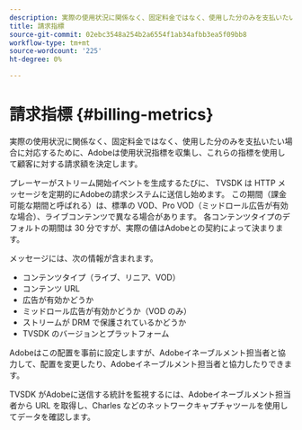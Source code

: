 ```yaml
---
description: 実際の使用状況に関係なく、固定料金ではなく、使用した分のみを支払いたい場合に対応するために、Adobeは使用状況指標を収集し、これらの指標を使用して顧客に対する請求額を決定します。
title: 請求指標
source-git-commit: 02ebc3548a254b2a6554f1ab34afbb3ea5f09bb8
workflow-type: tm+mt
source-wordcount: '225'
ht-degree: 0%

---
```


# 請求指標 {#billing-metrics}

実際の使用状況に関係なく、固定料金ではなく、使用した分のみを支払いたい場合に対応するために、Adobeは使用状況指標を収集し、これらの指標を使用して顧客に対する請求額を決定します。

プレーヤーがストリーム開始イベントを生成するたびに、 TVSDK は HTTP メッセージを定期的にAdobeの請求システムに送信し始めます。 この期間（課金可能な期間と呼ばれる）は、標準の VOD、Pro VOD（ミッドロール広告が有効な場合）、ライブコンテンツで異なる場合があります。 各コンテンツタイプのデフォルトの期間は 30 分ですが、実際の値はAdobeとの契約によって決まります。

メッセージには、次の情報が含まれます。

* コンテンツタイプ（ライブ、リニア、VOD）
* コンテンツ URL
* 広告が有効かどうか
* ミッドロール広告が有効かどうか（VOD のみ）
* ストリームが DRM で保護されているかどうか
* TVSDK のバージョンとプラットフォーム

Adobeはこの配置を事前に設定しますが、Adobeイネーブルメント担当者と協力して、配置を変更したり、Adobeイネーブルメント担当者と協力したりできます。

TVSDK がAdobeに送信する統計を監視するには、Adobeイネーブルメント担当者から URL を取得し、Charles などのネットワークキャプチャツールを使用してデータを確認します。
